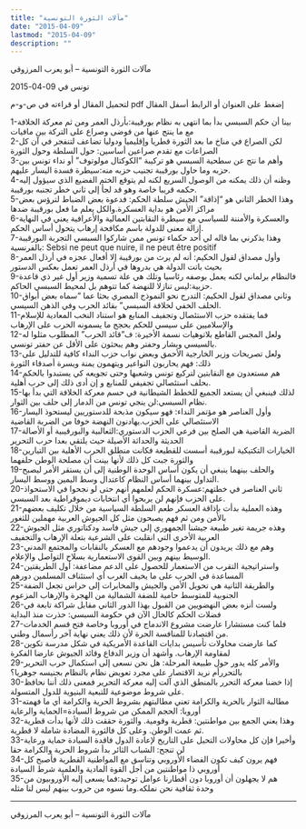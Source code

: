```yaml
---
title: "مآلات الثورة التونسية"
date: "2015-04-09"
lastmod: "2015-04-09"
description: ""
---
```

مآلات الثورة التونسية – أبو يعرب المرزوقي

تونس في 09-04-2015

لتحميل المقال أو قراءته في ص-و-م pdf إضغط على العنوان أو الرابط أسفل المقال

1-بينا أن حكم السبسي بدأ بما انتهى به نظام بورقيبة:بأرذل العمر ومن ثم معركة الخلافة مع ما ينتج عنها من فوضى وصراع على التركة بين مافيات  
2-لكن الصراع في مناخ ما بعد الثورة قطريا وإقليميا ودوليا تضاعف لتنفجر في آن كل الصراعات مع تقدم صراعين أساسين: حول السلطة وحول الثورة  
3-وأهم ما نتج عن سطحية السبسي هو تركيبة “الكوكتال مولوتوف” أو نداء تونس بين حزبه وما حاول بورقيبة تجنيب حزبه منه:سيطرة فسدة اليسار عليهم.  
4-وظنه أن ذلك يمكنه من الوصول السريع لكنه لم يتوقع الختم الفضيع الذي سيؤول إليه حكمه قريبا خاصة وهو قد لجأ إلى ثاني خطر تجنبه بورقيبة.  
5-وهذا الخطر الثاني هو “إذاقة” الجيش سلطة الحكم: فدعوة بعض الضباط لترؤس بعض مراكز الأمن هو بداية العسكرة.والكل يعلم ما فعل بورقيبة ضدها  
6-والعسكرة والأمننة للسياسي مع سيطرة النقابتين العمالية والأعرافية يعني في النهاية إزالة معنى للدولة باسم مكافحة إرهاب يتحول أساس الحكم.  
7-وهذا يذكرني بما قاله لي أحد حكماء تونس ممن شاركوا السبسي التجربة البورقيبة بالفرنسية: Sebsi ne peut que nuire, il ne peut être positif  
8-وأول مصداق لقول الحكيم: أنه لم يرث من بورقيبة إلا أفعال عجزه في أرذل العمر بحيث باتت الدولة هي بدروها في أرذل العمر تعمل بعكس الدستور  
9-فالنظام برلماني لكنه يعمل بوصفه رئاسيا وتلك هي علة تسمية وزير أول غير ذي قاعدة حزبية:ليس تنازلا للنهضة كما تتوهم بل لمحيط السبسي الحاكم.  
10-وثاني مصداق لقول الحكيم: التدرج نحو النموذج المصري بحثا عما “سماه بعض أبواق الحلف الخفي لخلافة السبسي” بقائد الحرب وفي الذهن السيسي.  
11-فما يفتقده حزب الاستئصال وتجفيف المنابع هو استناد النخب المعادية للإسلام والإسلاميين على سيسي للحكم بحجج ما يسمونه الحرب على الإرهاب  
12-ولعل المجس القاطع بلاتوهيات نسمة الأخيرة: ف”قائد الحرب” المطلوب مثلوا له بالسيسي وبشار وحفتر وهم يبحثون على الأقل عن حفتر تونسي.  
13-ولعل تصريحات وزير الخارجية الأحمق وبعض نواب حزب النداء كافية للتدليل على ذلك: فهم يحاربون النواعير ويتهمون يمنة ويسرة أصدقاء الثورة  
14-هم مستعدون مع النقابتين لتركيع تونس وشعبها وحتى تجويعه كي يستبدوا بالحكم بحلف استئصالي تجفيفي للمنابع و إن أدى ذلك إلى حرب أهلية.  
15-لذلك فينبغي أن يستعد الجميع للخطط الشيطانية في حسم معركة الخلافة التي بدأ بها نظام السبسي:لن ينجي تونس من الدمار إلى حلف بين الثوار.  
16-وأول العناصر هو مؤتمر النداء: فهو سيكون مذبحة للدستوريين ليستحوذ اليسار الاستئصالي على الحزب.يهادنون النهضة خوفا من الضربة القاضية  
17-الضربة القاضية هي الصلح بين فرعي الحزب الدستوري:الثعالبية والبورقيبية أو الأصالة الحديثة والحداثة الأصيلة حيث يلتقي بعدا حرب التحرير  
18-الخيارات التكتيكية لبورقيبة أسست للقطيعة فكانت منطلق الحرب الأهلية بين التيارين والثورة جبت كل ذلك لأنها بينت أن مصلحة الوطن حلفهما  
19-والحلف بينهما ينبغي أن يكون أساس الوحدة الوطنية إلى أن يستقر الأمر ليصبح التداول بينهما أساس النظام كاعتدال وسط اليمين ووسط اليسار.  
20-ثاني العناصر في خطتهم:عسكرة الحكم لعلمهم أنهم حتى لو نجحوا في الاستحواذ على الحزب فإنهم لن يربحوا أي انتخابات ديموقراطية بعد السبسي.  
21-وهذه العملية بدأت بإذاقة العسكر طعم السلطة السياسية من خلال تكليف بعضهم بالأمن ومن ثم فهم يصبحون مثل كل الجيوش العربية مهملين للثغور  
22-وهذه جريمة تغير طبيعة جيشنا الجمهوري إلى جيش فاسد ودكتاتوري مثل الجيوش العربية الأخرى التي انقلبت على الشرعية بتعلة الإرهاب والتجفيف  
23-وهم مع ذلك يريدون أن يدعموا وجودهم مع العسكر بالنقابات والمجتمع المدني الوسيط بينهم وبين القوى الاستعمارية بسلاح التواصل والإعلام.  
24-واستراتيجية التقرب من الاستعمار للحصول على الدعم مضاعفة: أول الطريقتين المساعدة في الحرب على ما يخيف الغرب أي استئناف المسلمين دورهم  
25-والطريقة الثانية هي تحويل الأمن والجيش والمخابرات إلى حراس تجعل الضفة الجنوبية للمتوسط حامية للضفة الشمالية من الهجرة والإرهاب المزعوم  
26-ولست أنزه بعض النهضويين من القبول بهذا الدور الثاني مقابل شراكة تابعة في فضلات الحكم كالحال الآن في حكومة السبسي: حذرت منذ البداية  
27-فلما كنت مستشارا عارضت مشروع الاندماج في أوروبا وخاصة فتح قسم الخدمات من اقتصادنا للمنافسة الحرة لأن ذلك يعني نهاية آخر رأسمال وطني.  
28-كما عارضت محاولات تأسيس بدايات القاعدة الأمريكية في شكل مدرسة تكوين لمقاومة الإرهاب. وأشهد أن وزير الدفاع وقائد الجيوش عارضا الفكرة  
29-والأمر كله يدور حول طبيعة المرحلة: هل نحن نسعى إلى استكمال حرب التحرير بالتحررأم نريد الاقتصار على مجرد تعويض نظام بالنظام بجنيسه جوهريا؟  
30-إذا خضنا معركة التحرر بالمنطق الذي آلت إليه معركة التحرير فمعنى ذلك أننا نحافظ على شروط موضوعية للتبعية البنيوية للدول المتسولة.  
31-مطالبة الثوار بالحرية والكرامة تعني مطالبتهم بشروط الحرية والكرامة أي ما فهمته أوروبا: الحجم الممكن من شروط السيادة=الحماية والرعاية  
32-وهذا يعني الجمع بين مواطنتين: قطرية وقومية. والثورة حققت ذلك لأنها بدأت قطرية ثم عمت الوطن. وعلى كل فالثورة المضادة شاملة لا قطرية.  
33-وأخيرا فإن كل محاولات التحيل على التاريخ لإعادة الدول فاقدة السيادة حماية ورعاية لن تنجح: الشباب الثائر بدأ شروط الحرية والكرامة حقا  
34-فهم يرون كيف تكون الفضاء الأوروبي وتناسق مع المواطنية القطرية فأصبح كل أوروبي ذا مواطنتين من أجل القوة المادية والعلمية شرط السيادة  
35-هم لا يجهلون أن أوروبا دون أقطارنا عوامل توحيد:فما يسعى إليه الأوروبيون من وحدة ثقافية نحن نملكه.وما نسوه من حروب بينهم ليس لنا مثله

---

مآلات الثورة التونسية – أبو يعرب المرزوقي

###